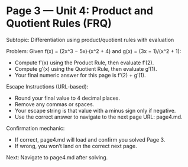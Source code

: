 # Page 3 — Unit 4: Product and Quotient Rules (FRQ)

Subtopic: Differentiation using product/quotient rules with evaluation

Problem:
Given f(x) = (2x^3 − 5x)·(x^2 + 4) and g(x) = (3x − 1)/(x^2 + 1):
- Compute f′(x) using the Product Rule, then evaluate f′(2).
- Compute g′(x) using the Quotient Rule, then evaluate g′(1).
- Your final numeric answer for this page is f′(2) + g′(1).

Escape Instructions (URL-based):
- Round your final value to 4 decimal places.
- Remove any commas or spaces.
- Your escape string is that value with a minus sign only if negative.
- Use the correct answer to navigate to the next page URL: page4.md.

Confirmation mechanic:
- If correct, page4.md will load and confirm you solved Page 3.
- If wrong, you won’t land on the correct next page.

Next: Navigate to page4.md after solving.
